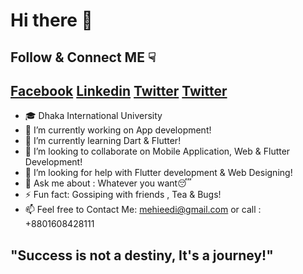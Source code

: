 # Hi there 👋

## Follow & Connect ME ☟

## <a href="https://facebook.com/xmehiedii" class="fa fa-facebook">Facebook</a> <a href="https://www.linkedin.com/in/mehiedi" class="fa fa-linkedin">Linkedin</a> <a href="https://twitter.com/xmehiedi" class="fa fa-twitter">Twitter</a> <a href="https://twitter.com/mehiedinsta" class="fa fa-instagram">Twitter</a>



- 🎓 Dhaka International University
- 🔭 I’m currently working on App development!
- 🌱 I’m currently learning Dart & Flutter!
- 👯 I’m looking to collaborate on Mobile Application, Web & Flutter Development!
- 🤔 I’m looking for help with Flutter development & Web Designing!
- 💬 Ask me about : Whatever you want😴
- ⚡ Fun fact: Gossiping with friends , Tea & Bugs!
- 📫 Feel free to Contact Me: mehieedi@gmail.com or call : +8801608428111

## "Success is not a destiny, It's a journey!"
